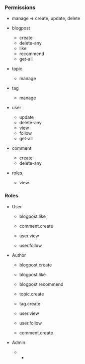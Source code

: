 ### Permissions

* manage => create, update, delete

* blogpost
    * create
    * delete-any
    * like
    * recommend
    * get-all

* topic
    * manage

* tag
    * manage

* user
    * update
    * delete-any
    * view
    * follow
    * get-all

* comment
    * create
    * delete-any

* roles
    * view

### Roles

* User
    * blogpost.like

    * comment.create

    * user.view
    * user.follow

* Author
    * blogpost.create
    * blogpost.like
    * blogpost.recommend

    * topic.create

    * tag.create

    * user.view
    * user.follow

    * comment.create

* Admin
    * *
